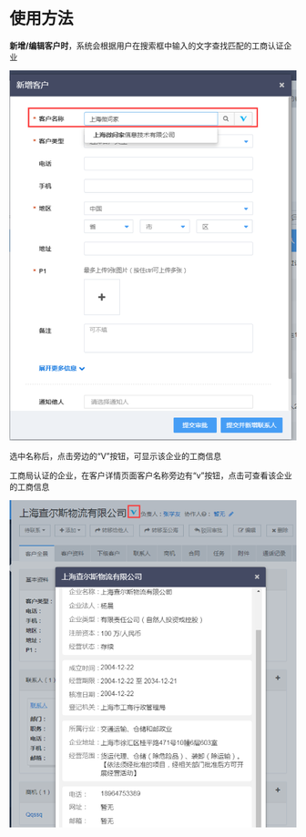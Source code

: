 # 使用方法

**新增/编辑客户时**，系统会根据用户在搜索框中输入的文字查找匹配的工商认证企业

![](/assets/工商查询import02.png)

选中名称后，点击旁边的“V”按钮，可显示该企业的工商信息

工商局认证的企业，在客户详情页面客户名称旁边有“v”按钮，点击可查看该企业的工商信息

![](/assets/工商查询import5.png)


